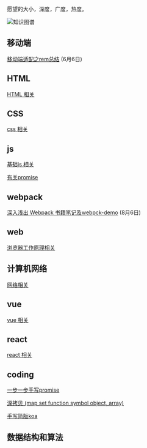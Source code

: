 愿望的大小，深度，广度，热度。

![知识图谱](https://tang-yue.github.io/interview/baseNote/面试题.png)

## 移动端

[移动端适配之rem总结](./mobile/rem.md) (6月6日)

## HTML

[HTML 相关](./html)

## CSS

[css 相关](./css)

## js

[基础js 相关](./basic-js)

[有关promise](./promise)

## webpack

[深入浅出 Webpack 书籍笔记及webpck-demo](./webpack) (8月6日)

## web

[浏览器工作原理相关](./browser-works/browser.md)

## 计算机网络

[网络相关](./network)

## vue

[vue 相关](./vue/vue-note.md)

## react

[react 相关](./react)

## coding

[一步一步手写promise](.promise/promise-note.md)

[深拷贝 (map set function symbol object, array)](./coding/deepClone1.js)

[手写简版koa](./koa)

## 数据结构和算法


